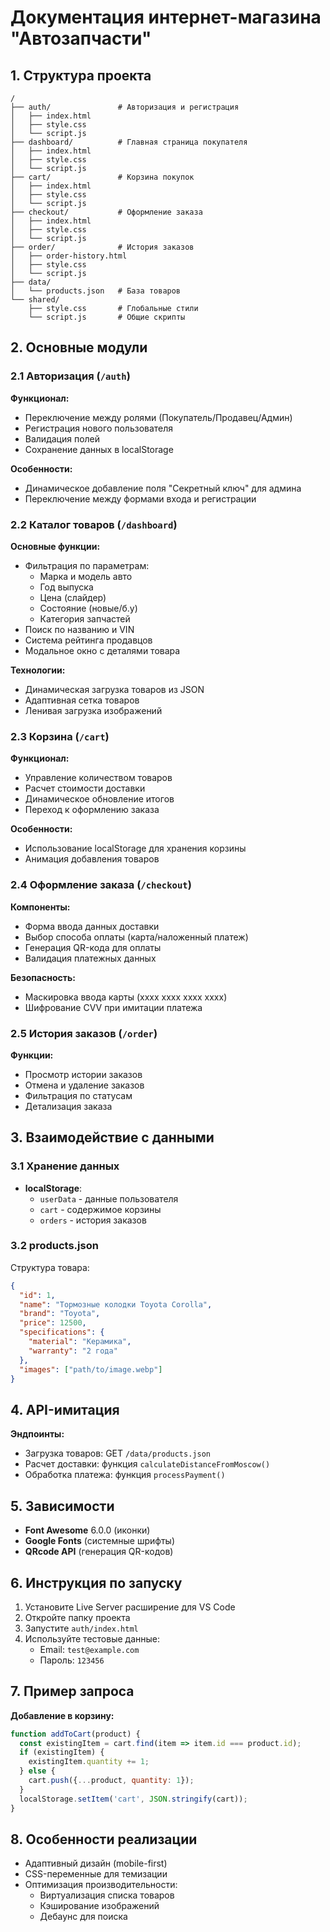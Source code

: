 # Документация интернет-магазина "Автозапчасти"

## 1. Структура проекта
```
/
├── auth/               # Авторизация и регистрация
│   ├── index.html
│   ├── style.css
│   └── script.js
├── dashboard/          # Главная страница покупателя
│   ├── index.html
│   ├── style.css
│   └── script.js
├── cart/               # Корзина покупок
│   ├── index.html
│   ├── style.css
│   └── script.js
├── checkout/           # Оформление заказа
│   ├── index.html
│   ├── style.css
│   └── script.js
├── order/              # История заказов
│   ├── order-history.html
│   ├── style.css
│   └── script.js
├── data/
│   └── products.json   # База товаров
└── shared/
    ├── style.css       # Глобальные стили
    └── script.js       # Общие скрипты
```

## 2. Основные модули

### 2.1 Авторизация (`/auth`)
**Функционал:**
- Переключение между ролями (Покупатель/Продавец/Админ)
- Регистрация нового пользователя
- Валидация полей
- Сохранение данных в localStorage

**Особенности:**
- Динамическое добавление поля "Секретный ключ" для админа
- Переключение между формами входа и регистрации

### 2.2 Каталог товаров (`/dashboard`)
**Основные функции:**
- Фильтрация по параметрам:
  - Марка и модель авто
  - Год выпуска
  - Цена (слайдер)
  - Состояние (новые/б.у)
  - Категория запчастей
- Поиск по названию и VIN
- Система рейтинга продавцов
- Модальное окно с деталями товара

**Технологии:**
- Динамическая загрузка товаров из JSON
- Адаптивная сетка товаров
- Ленивая загрузка изображений

### 2.3 Корзина (`/cart`)
**Функционал:**
- Управление количеством товаров
- Расчет стоимости доставки
- Динамическое обновление итогов
- Переход к оформлению заказа

**Особенности:**
- Использование localStorage для хранения корзины
- Анимация добавления товаров

### 2.4 Оформление заказа (`/checkout`)
**Компоненты:**
- Форма ввода данных доставки
- Выбор способа оплаты (карта/наложенный платеж)
- Генерация QR-кода для оплаты
- Валидация платежных данных

**Безопасность:**
- Маскировка ввода карты (xxxx xxxx xxxx xxxx)
- Шифрование CVV при имитации платежа

### 2.5 История заказов (`/order`)
**Функции:**
- Просмотр истории заказов
- Отмена и удаление заказов
- Фильтрация по статусам
- Детализация заказа

## 3. Взаимодействие с данными

### 3.1 Хранение данных
- **localStorage**:
  - `userData` - данные пользователя
  - `cart` - содержимое корзины
  - `orders` - история заказов

### 3.2 products.json
Структура товара:
```json
{
  "id": 1,
  "name": "Тормозные колодки Toyota Corolla",
  "brand": "Toyota",
  "price": 12500,
  "specifications": {
    "material": "Керамика",
    "warranty": "2 года"
  },
  "images": ["path/to/image.webp"]
}
```

## 4. API-имитация
**Эндпоинты:**
- Загрузка товаров: GET `/data/products.json`
- Расчет доставки: функция `calculateDistanceFromMoscow()`
- Обработка платежа: функция `processPayment()`

## 5. Зависимости
- **Font Awesome** 6.0.0 (иконки)
- **Google Fonts** (системные шрифты)
- **QRcode API** (генерация QR-кодов)

## 6. Инструкция по запуску
1. Установите Live Server расширение для VS Code
2. Откройте папку проекта
3. Запустите `auth/index.html`
4. Используйте тестовые данные:
   - Email: `test@example.com`
   - Пароль: `123456`

## 7. Пример запроса
**Добавление в корзину:**
```javascript
function addToCart(product) {
  const existingItem = cart.find(item => item.id === product.id);
  if (existingItem) {
    existingItem.quantity += 1;
  } else {
    cart.push({...product, quantity: 1});
  }
  localStorage.setItem('cart', JSON.stringify(cart));
}
```

## 8. Особенности реализации
- Адаптивный дизайн (mobile-first)
- CSS-переменные для темизации
- Оптимизация производительности:
  - Виртуализация списка товаров
  - Кэширование изображений
  - Дебаунс для поиска
